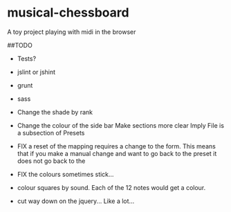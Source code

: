 musical-chessboard
==================

A toy project playing with midi in the browser

##TODO

- Tests? 

- jslint or jshint

- grunt

- sass

- Change the shade by rank

- Change the colour of the side bar
    Make sections more clear
    Imply File is a subsection of Presets

- FIX a reset of the mapping requires a change to the form. This means that if
  you make a manual change and want to go back to the preset it does not go
  back to the 

- FIX the colours sometimes stick...

- colour squares by sound. 
    Each of the 12 notes would get a colour.

- cut way down on the jquery... Like a lot...

